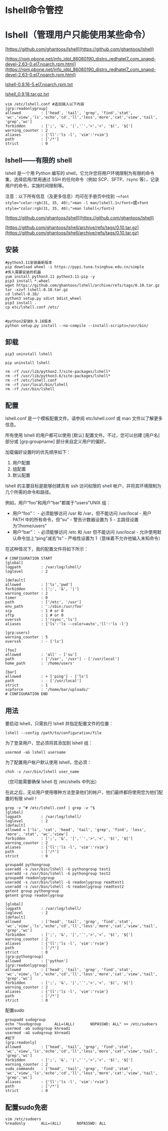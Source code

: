 # lshell命令管控
# <font style="color:rgb(31, 35, 40);">lshell（管理用户只能使用某些命令）</font>
[https://github.com/ghantoos/lshell](https://github.com/ghantoos/lshell)

[https://rpm.pbone.net/info_idpl_86080190_distro_redhatel7_com_snapd-devel-2.63-0.el7.noarch.rpm.html](https://rpm.pbone.net/info_idpl_86080190_distro_redhatel7_com_snapd-devel-2.63-0.el7.noarch.rpm.html)

[lshell-0.9.16-5.el7.noarch.rpm.txt](https://www.yuque.com/attachments/yuque/0/2024/txt/40598547/1729506263634-48cca704-a422-4f97-a3a2-e3e0563355d1.txt)

[lshell_0.9.18.tar.gz.txt](https://www.yuque.com/attachments/yuque/0/2024/txt/40598547/1729506263615-4a89ceb6-5e12-4e91-b216-c5b0d470345a.txt)

```shell
vim /etc/lshell.conf #追加插入以下内容
[grp:readonlygroup]
allowed         : ['head', 'tail', 'grep', 'find','stat', 'wc','view','ls','echo','cd','ll','less','more','cat','view','tail', 'grep','wc']
forbidden       : [';', '&', '|','`','>','<', '$(', '${']
warning_counter : 2
aliases         : {'ll':'ls -l', 'vim':'rvim'}
path            : ['/*']
strict          : 0

```

## <font style="color:rgb(31, 35, 40);">lshell——有限的 shell </font>
<font style="color:rgb(31, 35, 40);">lshell 是一个用 Python 编写的 shell，它允许您将用户环境限制为有限的命令集，选择启用/禁用通过 SSH 的任何命令（例如 SCP、SFTP、rsync 等），记录用户的命令，实施时间限制等。</font>

<font style="color:rgb(31, 35, 40);">注意：以下所有信息（及更多信息）均可在手册页中找到 -</font>`<font style="color:rgb(31, 35, 40);">man -l man/lshell.1</font>`<font style="color:rgb(31, 35, 40);">或</font>`<font style="color:rgb(31, 35, 40);">man lshell</font>`<font style="color:rgb(31, 35, 40);">)</font>

[https://github.com/ghantoos/lshell](https://github.com/ghantoos/lshell)

[https://github.com/ghantoos/lshell/archive/refs/tags/0.10.tar.gz](https://github.com/ghantoos/lshell/archive/refs/tags/0.10.tar.gz)

## <font style="color:rgb(31, 35, 40);">安装</font>
```shell
#python3.11安装最新版本
pip download wheel -i https://pypi.tuna.tsinghua.edu.cn/simple
#传入需要安装的机器
yum install python3.11 python3.11-pip -y
pip3 install *.wheel
wget https://github.com/ghantoos/lshell/archive/refs/tags/0.10.tar.gz
tar -xzvf lshell-0.10.tar.gz
cd lshell-0.10/
python3 setup.py sdist bdist_wheel
pip3 install .
cp etc/lshell.conf /etc/


#python2安装0.9.18版本
python setup.py install --no-compile --install-scripts=/usr/bin/

```

## <font style="color:rgb(31, 35, 40);">卸载</font>
```shell
pip3 uninstall lshell

pip uninstall lshell

rm -rf /usr/lib/python2.7/site-packages/lshell*
rm -rf /usr/lib/python3.6/site-packages/lshell*
rm -rf /etc/lshell.conf 
rm -rf /usr/local/bin/lshell
rm -rf /usr/bin/lshell
```



## <font style="color:rgb(31, 35, 40);">配置</font>
<font style="color:rgb(31, 35, 40);">lshell.conf 是一个模板配置文件。请参阅 etc/lshell.conf 或 man 文件以了解更多信息。</font>

<font style="color:rgb(31, 35, 40);">所有使用 lshell 的用户都可以使用 [默认] 配置文件。不过，您可以创建 [用户名] 部分或 [grp:groupname] 部分来自定义用户的偏好。</font>

<font style="color:rgb(31, 35, 40);">加载偏好设置时的优先顺序如下：</font>

1. <font style="color:rgb(31, 35, 40);">用户配置</font>
2. <font style="color:rgb(31, 35, 40);">组配置</font>
3. <font style="color:rgb(31, 35, 40);">默认配置</font>

<font style="color:rgb(31, 35, 40);">lshell 的主要目标是能够创建具有 ssh 访问权限的 shell 帐户，并将其环境限制为几个所需的命令和路径。</font>

<font style="color:rgb(31, 35, 40);">例如，用户“foo”和用户“bar”都属于“users”UNIX 组：</font>

+ <font style="color:rgb(31, 35, 40);">用户“foo”： - 必须能够访问 /usr 和 /var，但不能访问 /usr/local - 用户 PATH 中的所有命令，但“su” - 警告计数器设置为 5 - 主路径设置为“/home/users”</font>
+ <font style="color:rgb(31, 35, 40);">用户“bar”： - 必须能够访问 /etc 和 /usr  但不能访问 /usr/local - 允许使用默认命令加上“ping”减去“ls” - 严格性设置为 1（意味着不允许他输入未知命令）</font>

<font style="color:rgb(31, 35, 40);">在这种情况下，我的配置文件将如下所示：</font>

```shell
# CONFIGURATION START
[global]
logpath         : /var/log/lshell/
loglevel        : 2

[default]
allowed         : ['ls','pwd']
forbidden       : [';', '&', '|'] 
warning_counter : 2
timer           : 0
path            : ['/etc', '/usr']
env_path        : ':/sbin:/usr/foo'
scp             : 1 # or 0
sftp            : 1 # or 0
overssh         : ['rsync','ls']
aliases         : {'ls':'ls --color=auto','ll':'ls -l'}

[grp:users]
warning_counter : 5
overssh         : - ['ls']

[foo]
allowed         : 'all' - ['su']
path            : ['/var', '/usr'] - ['/usr/local']
home_path       : '/home/users'

[bar]
allowed         : + ['ping'] - ['ls'] 
path            : - ['/usr/local']
strict          : 1
scpforce        : '/home/bar/uploads/'
# CONFIGURATION END
```

## <font style="color:rgb(31, 35, 40);">用法</font>
<font style="color:rgb(31, 35, 40);">要启动 lshell，只需执行 lshell 并指定配置文件的位置：</font>

```shell
lshell --config /path/to/configuration/file
```

<font style="color:rgb(31, 35, 40);">为了登录用户，您必须将其添加到 lshell 组：</font>

```shell
usermod -aG lshell username
```

<font style="color:rgb(31, 35, 40);">为了配置用户帐户默认使用 lshell，您必须：</font>

```shell
chsh -s /usr/bin/lshell user_name
```

<font style="color:rgb(31, 35, 40);">（您可能需要确保 lshell 在 /etc/shells 中列出）</font>

<font style="color:rgb(31, 35, 40);">在此之后，无论用户使用哪种方法登录他们的帐户，他们最终都将使用您为他们配置的有限 shell！</font>

<font style="color:rgb(31, 35, 40);"></font>

```shell
grep -v ^# /etc/lshell.conf | grep -v ^$
[global]
logpath         : /var/log/lshell/
loglevel        : 2
[default]
allowed = ['ls', 'cat', 'head', 'tail', 'grep', 'find', 'less', 'more', 'stat', 'wc','view']
forbidden       : [';', '&', '|','`','>','<', '$(', '${']
warning_counter : 2
aliases         : {'ll':'ls -l', 'vim':'rvim'}
path            : ['/*']
strict          : 0
```

```shell
groupadd pythongroup
useradd -s /usr/bin/lshell -G pythongroup test1
useradd -s /usr/bin/lshell -G pythongroup test2
groupadd readonlygroup
useradd -s /usr/bin/lshell -G readonlygroup readtest1
useradd -s /usr/bin/lshell -G readonlygroup readtest2
getent group pythongroup
getent group readonlygroup

[global]
logpath         : /var/log/lshell/
loglevel        : 2
[default]
allowed         : ['head', 'tail', 'grep', 'find','stat', 'wc','view','ls','echo','cd','ll','less','more','cat','view','tail', 'grep','wc']
forbidden       : [';', '&', '|','`','>','<', '$(', '${']
warning_counter : 2
aliases         : {'ll':'ls -l', 'vim':'rvim'}
path            : ['/*']
strict          : 0
[grp:pythongroup]
allowed         : ['python']
[grp:readonlygroup]
allowed         : ['head', 'tail', 'grep', 'find','stat', 'wc','view','ls','echo','cd','ll','less','more','cat','view','tail', 'grep','wc']
forbidden       : [';', '&', '|','`','>','<', '$(', '${']
warning_counter : 2
aliases         : {'ll':'ls -l', 'vim':'rvim'}
path            : ['/*']
strict          : 0
```

配置sudo

```shell
groupadd sudogroup
echo "%sudogroup      ALL=(ALL)       NOPASSWD: ALL" >> /etc/sudoers
usermod -aG sudogroup khread1
usermod -aG sudogroup khread1
#如下
[grp:readonly]
allowed         : ['head', 'tail', 'grep', 'find','stat', 'wc','view','ls','echo','cd','ll','less','more','cat','view','tail', 'grep','wc']
forbidden       : [';', '&', '|','`','>','<', '$(', '${']
warning_counter : 2
sudo_commands   : ['head', 'tail', 'grep', 'find','stat', 'wc','view','ls','echo','cd','ll','less','more','cat','view','tail', 'grep','wc']
aliases         : {'ll':'ls -l', 'vim':'rvim'}
path            : ['/*']
strict          : 0
```

## 配置sudo免密
```shell
vim /etc/sudoers
%readonly       ALL=(ALL)       NOPASSWD: ALL
```

